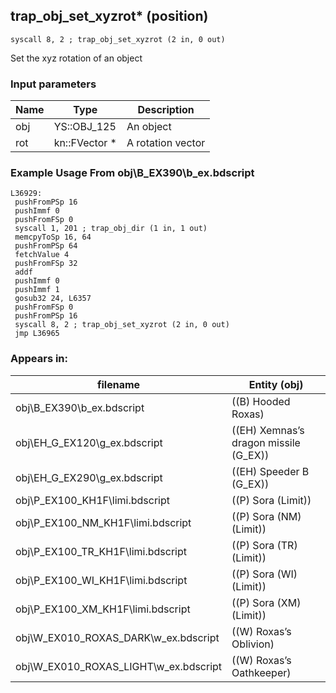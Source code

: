 ## trap_obj_set_xyzrot* (position)

`syscall 8, 2 ; trap_obj_set_xyzrot (2 in, 0 out)`

Set the xyz rotation of an object

### Input parameters
| Name | Type | Description
|------|------|------------
| obj   | YS::OBJ_125   | An object
| rot   | kn::FVector *   | A rotation vector


### Example Usage From obj\B_EX390\b_ex.bdscript
```plaintext
L36929:
 pushFromPSp 16
 pushImmf 0
 pushFromFSp 0
 syscall 1, 201 ; trap_obj_dir (1 in, 1 out)
 memcpyToSp 16, 64
 pushFromPSp 64
 fetchValue 4
 pushFromFSp 32
 addf 
 pushImmf 0
 pushImmf 1
 gosub32 24, L6357
 pushFromFSp 0
 pushFromPSp 16
 syscall 8, 2 ; trap_obj_set_xyzrot (2 in, 0 out)
 jmp L36965
```


### Appears in:
| filename | Entity (obj)
|----------|-------------
| obj\B_EX390\b_ex.bdscript       | ((B) Hooded Roxas)          
| obj\EH_G_EX120\g_ex.bdscript       | ((EH) Xemnas’s dragon missile (G_EX))          
| obj\EH_G_EX290\g_ex.bdscript       | ((EH) Speeder B (G_EX))          
| obj\P_EX100_KH1F\limi.bdscript       | ((P) Sora (Limit))          
| obj\P_EX100_NM_KH1F\limi.bdscript       | ((P) Sora (NM) (Limit))          
| obj\P_EX100_TR_KH1F\limi.bdscript       | ((P) Sora (TR) (Limit))          
| obj\P_EX100_WI_KH1F\limi.bdscript       | ((P) Sora (WI) (Limit))          
| obj\P_EX100_XM_KH1F\limi.bdscript       | ((P) Sora (XM) (Limit))          
| obj\W_EX010_ROXAS_DARK\w_ex.bdscript       | ((W) Roxas’s Oblivion)          
| obj\W_EX010_ROXAS_LIGHT\w_ex.bdscript       | ((W) Roxas’s Oathkeeper)          



